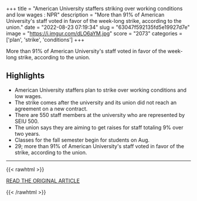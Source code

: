 +++
title = "American University staffers striking over working conditions and low wages : NPR"
description = "More than 91% of American University's staff voted in favor of the week-long strike, according to the union."
date = "2022-08-23 07:19:34"
slug = "63047f592135fd5e19927d7e"
image = "https://i.imgur.com/dLO6aYM.jpg"
score = "2073"
categories = ['plan', 'strike', 'conditions']
+++

More than 91% of American University's staff voted in favor of the week-long strike, according to the union.

## Highlights

- American University staffers plan to strike over working conditions and low wages.
- The strike comes after the university and its union did not reach an agreement on a new contract.
- There are 550 staff members at the university who are represented by SEIU 500.
- The union says they are aiming to get raises for staff totaling 9% over two years.
- Classes for the fall semester begin for students on Aug.
- 29; more than 91% of American University's staff voted in favor of the strike, according to the union.

---

{{< rawhtml >}}
  <p class="article-category">
    <a target="_blank" href="https://www.npr.org/2022/08/22/1118761359/american-university-workers-strike-washington-dc">READ THE ORIGINAL ARTICLE</a>
  </p>
{{< /rawhtml >}}
